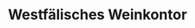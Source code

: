 ---
title: "Westfälisches Weinkontor"
url: /bad-oeynhausen/westfaelisches-weinkontor/
shop: Spirituosen
---